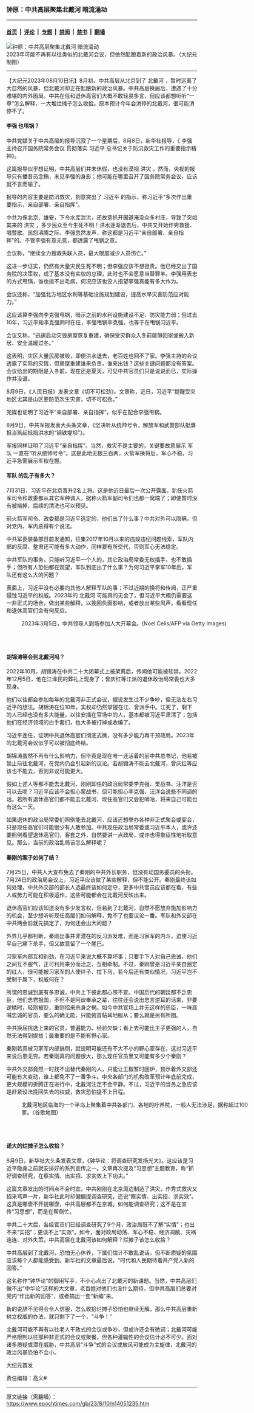 ### 钟原：中共高层聚集北戴河 暗流涌动

---

#### [首页](../../../..?n14051235) &nbsp;|&nbsp; [评论](../../../../../epoch-comment?n14051235) &nbsp;|&nbsp; [专题](../../../../../epoch-special?n14051235) &nbsp;|&nbsp; [禁闻](../../../../../epoch-news?n14051235) &nbsp;|&nbsp; [禁书](../../../../../books?n14051235) &nbsp;|&nbsp; [翻墙](https://github.com/gfw-breaker/nogfw/blob/master/README.md?n14051235)


<div><img alt="钟原：中共高层聚集北戴河 暗流涌动" class="attachment-djy_600_400 size-djy_600_400 wp-post-image" src="https://i.epochtimes.com/assets/uploads/2023/08/id14051240-bei-daihe-202308-600x400.jpg"/>
<div class="caption">
 2023年可能不再有以往类似的北戴河会议，但依然酝酿着新的政治风暴。（大纪元制图）
</div></div><hr/><div class="post_content" id="artbody" itemprop="articleBody">
 <!-- article content begin -->
 <p>
  【大纪元2023年08月10日讯】8月初，中共高层从北京到了
  <ok href="https://www.epochtimes.com/gb/tag/%E5%8C%97%E6%88%B4%E6%B2%B3.html">
   北戴河
  </ok>
  ，暂时远离了大自然的风暴，但北戴河却正在酝酿新的政治风暴。中共高层换届后，遭遇了十分难堪的内外困局。中共在任和退休高官们大概不敢轻易多言，但应该都想听听“一尊”怎么解释，一大堆烂摊子怎么收拾。原本预计今年会消停的北戴河，很可能消停不了。
 </p>
 <h4>
  <ok href="https://www.epochtimes.com/gb/tag/%E6%9D%8E%E5%BC%BA.html">
   李强
  </ok>
  也甩锅？
 </h4>
 <p>
  中共党媒关于中共高层的报导沉寂了一个星期后，8月8日，新华社报导，《
  <ok href="https://www.epochtimes.com/gb/tag/%E6%9D%8E%E5%BC%BA.html">
   李强
  </ok>
  主持召开国务院常务会议 贯彻落实
  <ok href="https://www.epochtimes.com/gb/tag/%E4%B9%A0%E8%BF%91%E5%B9%B3.html">
   习近平
  </ok>
  总书记关于防汛救灾工作的重要指示精神》。
 </p>
 <p>
  这篇报导似乎想证明，中共高层们并未休假，也没有漠视
  <ok href="https://www.epochtimes.com/gb/tag/%E6%B4%AA%E7%81%BE.html">
   洪灾
  </ok>
  。然而，央视的报导只有播音员念稿，未见李强的身影；他可能在哪里召开了国务院常务会议，应该就不言而喻了。
 </p>
 <p>
  报导的内容主要是防汛救灾，刻意突出了
  <ok href="https://www.epochtimes.com/gb/tag/%E4%B9%A0%E8%BF%91%E5%B9%B3.html">
   习近平
  </ok>
  的指示，称习近平“多次作出重要指示，亲自部署、亲自指挥”。
 </p>
 <p>
  中共为保北京、雄安，下令水库泄洪，还故意扒开国道淹没众多村庄，导致了突如其来的
  <ok href="https://www.epochtimes.com/gb/tag/%E6%B4%AA%E7%81%BE.html">
   洪灾
  </ok>
  ，多少民众至今生死不明！洪水逐渐退去后，中共又开始作秀救援、唱赞歌。民怨沸腾之际，李强忽然发声，称这都是习近平“亲自部署、亲自指挥”的。不管李强有意无意，都透露了甩锅之意。
 </p>
 <p>
  会议称，“继续全力搜救失联人员，最大限度减少人员伤亡。”
 </p>
 <p>
  这进一步证实，仍然有大量灾民生死不明；但李强应该不想担责。他已经交出了国务院的决策权，成了基本没有实权的总理，此时也不会愿意当替罪羊。李强用表忠的方式甩锅，谁也挑不出毛病，何况应该也没人指望李强真能有多大作为。
 </p>
 <p>
  会议还称，“加强北方地区水利等基础设施规划建设，提高水旱灾害防范应对能力。”
 </p>
 <p>
  这应该算李强向李克强甩锅，暗示之前的水利设施建设不足、防灾能力弱；但过去10年，习近平和李克强同时在任，李强甩锅李克强，也等于在甩锅习近平。
 </p>
 <p>
  会议又称，“迅速启动灾毁房屋恢复重建，确保受灾群众入冬前能够回家或搬入新居、安全温暖过冬。”
 </p>
 <p>
  这表明，灾区大量民房被毁，即便洪水退去，老百姓也回不了家。李强主持的会议透露了实际的灾情，但房屋重建谁来负责，谁来出钱？这些关键问题都没有答案。会议给出的期限是入冬前，现在还是夏天，可见中共官员们只是说说而已，实际操作并没谱。
 </p>
 <p>
  8月9日，《人民日报》发表文章《切不可松劲》。文章称，近日，习近平“提醒受灾地区尤其是山区要防范次生灾害，切不可松劲。”
 </p>
 <p>
  党媒也证明了习近平“亲自部署、亲自指挥”，似乎在配合李强甩锅。
 </p>
 <p>
  8月9日，中共军报发表大头条文章，《坚决听从统帅号令，解放军和武警部队挺膺担当筑起抵挡洪水的“钢铁堤坝”》。
 </p>
 <p>
  军报同样证明了习近平“亲自指挥”。当然，救灾不是主要的，关键要故意展示
  <ok href="https://www.epochtimes.com/gb/tag/%E5%86%9B%E9%98%9F.html">
   军队
  </ok>
  一直在“听从统帅号令”。这是此地无银三百两，火箭军换将后，军心不稳，习近平急需展示军权在握。
 </p>
 <h4>
  <ok href="https://www.epochtimes.com/gb/tag/%E5%86%9B%E9%98%9F.html">
   军队
  </ok>
  的乱子有多大？
 </h4>
 <p>
  7月31日，习近平在北京晋升2名上将。这是他近日最后一次公开露面。新任火箭军司令和政委都从其它军种调入，据称火箭军副司令们也都一窝端了；即便暂时没有被端掉，后续的清洗也可以预见。
 </p>
 <p>
  前火箭军司令、政委都是习近平选定的，他们出了什么事？中共对外可以隐瞒，但对党内、军内总得有个说法。
 </p>
 <p>
  中共军委装备部日前发通知，征集2017年10月以来的违规违纪问题线索，军队内部的反腐、整肃还可能有多大动作，同样要有所交代，否则军心无法稳定。
 </p>
 <p>
  中共军队的事务，只能听习近平一个人的，其它政治局常委无权插手，也不敢插手；但所有人恐怕都在观望，军队到底出了什么事？为何习近平掌军10年后，军队还有这么大的问题？
 </p>
 <p>
  表面上，习近平没有必要向其他人解释军队的事；不过近期的换将和传闻，正严重侵蚀习近平的权威。2023年的
  <ok href="https://www.epochtimes.com/gb/tag/%E5%8C%97%E6%88%B4%E6%B2%B3.html">
   北戴河
  </ok>
  可能真的无会了，但习近平大概仍需要这一非正式的场合，做出某些解释，以挽回负面影响，或者放出某些风声，看看现任和退休高官们会有何反应。
 </p>
 <figure aria-describedby="caption-attachment-14051241" class="wp-caption aligncenter" id="attachment_14051241" style="width: 600px">
  <ok href="https://i.epochtimes.com/assets/uploads/2023/08/id14051241-GettyImages-1247748921_light.jpg" target="_blank">
   <img alt="" class="size-large wp-image-14051241" src="https://i.epochtimes.com/assets/uploads/2023/08/id14051241-GettyImages-1247748921_light-600x400.jpg"/>
  </ok>
  <br/><figcaption class="wp-caption-text" id="caption-attachment-14051241">
   2023年3月5日，中共领导人到场参加人大开幕会。(Noel Celis/AFP via Getty Images)
  </figcaption><br/>
 </figure><br/>
 <h4>
  胡锦涛等会到北戴河吗？
 </h4>
 <p>
  2022年10月，胡锦涛在中共二十大闭幕式上被架离后，传闻他可能被软禁。2022年12月5日，他在江泽民的葬礼上现身了；曾庆红等江派的退休政治局常委也大多现身。
 </p>
 <p>
  他们以往都会参加每年的北戴河非正式会议，据说发生过不少争吵，但无法左右习近平的想法。胡锦涛在位10年，实权却仍然掌握在江、曾派手中。江死了，剩下的人已经也没有多大能量，以往安插在官场中的人，基本都被习近平肃清了；包括他们在经济领域的白手套们，也大多被打掉或收编了。
 </p>
 <p>
  习近平连任，证明中共退休高官们彻底式微，没有多少能力再干预政局。2023年的北戴河会议似乎可以被彻底终结。
 </p>
 <p>
  胡锦涛虽然不再有什么影响力，但毕竟是现在唯一还活着的前中共总书记，他若被禁止前往北戴河，在党内仍会引起新的议论。若胡锦涛不能去北戴河，曾庆红等应该也不能去，否则非议可能更大。
 </p>
 <p>
  假如上述人等都不能去北戴河，刚刚卸任的政治局常委李克强、栗战书、汪洋是否可以去呢？习近平应该不会担心栗战书，但可能担心李克强、汪洋会说些不同调的话。若所有退休高官们都不能去北戴河，现任高官们又会犯嘀咕，将来自己可能也有这么一天。
 </p>
 <p>
  如果退休的政治局常委们照例能去北戴河，应该还想举办各种非正式聚会或宴会，只是现任高官们可能很少有人敢参加。中共现任政治局常委或习近平本人，或许还要照例看望退休高官们，客套之外，自然要讲一点政局，或许也得象征性地听取意见。那么，当前的政治乱局该怎么解释呢？
 </p>
 <h4>
  秦刚的案子如何了结？
 </h4>
 <p>
  7月25日，中共人大宣布免去了秦刚的中共外长职务，但没有动国务委员的头衔。7月24日的政治局会议上，习近平应该做了某些解释，但不能公开。秦刚最终该如何处理，中共外交部的部长人选最终该如何定夺，更多中共官员应该都在看，有些人或势力可能在积极运作，这些可能都会在北戴河反映出来。
 </p>
 <p>
  退休高官们应该知道没有多少发言权，但若到了北戴河，自然不愿放弃施加影响力的机会，至少想听听现任高层们如何解释，免不了也要议论一番。军队和外交部在中共两会前就先搞定了，为何还会出大问题？
 </p>
 <p>
  外界几乎都判断，秦刚出事并非潜在的反习派发难，而是习家军的内斗，迫使习近平自己痛下杀手，但又故意留了一个尾巴。
 </p>
 <p>
  习家军内部互相别劲，在习近平来说大概不算坏事；只要手下人对自己忠诚，他们之间互不服气，正可利用来分而治之、互相牵制。不过，秦刚曾是习近平亲自圈定的红人，很可能被习家军的人使绊子、拉下马，若今后还有类似情况，习近平岂不受制于属下，权威何在？
 </p>
 <p>
  所谓的忠诚到底有多忠诚，中共上下彼此都心照不宣。中国历代的朝廷都不乏忠臣，他们忠君报国，不但不是阿谀奉承之辈，往往还会说出忠言逆耳的话来，非要逆鳞时，轻则被贬，重则招来杀身之祸。如今中共官场上并无这样的忠臣，一味高喊忠诚的官员，要么的确无能，只能俯首帖耳地服从；要么就是另有所图。
 </p>
 <p>
  中共换届挑选上来的官员，普遍能力、经验欠缺；看上去可能比主子更强的人，自然无法得到提拔；最重要的是不能有野心家。
 </p>
 <p>
  秦刚若真被习家军内部搞倒，就说明可能还有不大不小的野心家存在，这对习近平来说后患无穷。若秦刚真的问题很大，那么现任官员里又可能有多少个秦刚？
 </p>
 <p>
  中共外交部竟然一时找不出替代秦刚的人，只能让王毅暂时回炉，预示着外交部还可能有大变动，谁上都免不了一番争斗。中央各部门的机构改革预计年底前完成，更大规模的折腾正在进行中，北戴河注定不会平静。不过，习近平的当务之急应该是赶紧设法挽回失去的权威，救灾恐怕提不上日程。
 </p>
 <figure aria-describedby="caption-attachment-14051242" class="wp-caption aligncenter" id="attachment_14051242" style="width: 600px">
  <ok href="https://i.epochtimes.com/assets/uploads/2023/08/id14051242-Beidaihe-Map_20230801.jpg" target="_blank">
   <img alt="" class="size-large wp-image-14051242" src="https://i.epochtimes.com/assets/uploads/2023/08/id14051242-Beidaihe-Map_20230801-600x402.jpg"/>
  </ok>
  <br/><figcaption class="wp-caption-text" id="caption-attachment-14051242">
   北戴河地区临海的一个半岛上聚集着中共各部门、各地的疗养院，一般人无法涉足，据称超过100家。（谷歌地图）
  </figcaption><br/>
 </figure><br/>
 <h4>
  诺大的烂摊子怎么收拾？
 </h4>
 <p>
  8月9日，新华社大头条发表文章，《钟华论：将调查研究发扬光大》。这应该是习近平隐身之前就安排好的系列宣传之一。文章再次提及“习思想”主题教育，称“抓好调查研究，在察实情、出实招、求实效上下功夫。”
 </p>
 <p>
  这篇文章发出的时间点不合时宜。中共刚刚在北京周边制造了洪灾，作秀式救灾又招来骂声一片，新华社此时却偏偏提调查研究，还说“察实情、出实招、求实效”。这真是哪壶不开提哪壶，中共高层都不在京城，如何能调查研究；这不是在宣传“习思想”，而是在帮倒忙。
 </p>
 <p>
  中共二十大后，各级官员们已经调查研究了9个月，政治局既不了解“实情”；也出不来“实招”；更谈不上“实效”。如今，面对政局动荡、军心不稳、经济凋敝、灾祸连连、对外失策，中共高层在北戴河该如何解释？烂摊子该怎么收拾？
 </p>
 <p>
  中共高层到了北戴河，恐怕无心休养，下属们估计不敢乱说话，但不断质疑的氛围应该每个人都能感受到。新华社的文章最后说，“时代和人民期待着共产党人新的回答。”
 </p>
 <p>
  这名称作“钟华论”的御用写手，不小心点出了北戴河的新课题。当然，中共高层们做不出“中华论”这样的大文章，老百姓对他们也没什么期待，但中共高层们总要对党内“作出新的回答”，或者搞出一套“新编”来。
 </p>
 <p>
  新的说辞不见得会令人信服，怎么收拾烂摊子恐怕也继续无解，那么中共高层重新树立权威的办法，就只剩下了一个，“斗争！”
 </p>
 <p>
  北戴河可能不再有以往老人干政式的会议或争吵，但或许还会有微词；北戴河可能严格限制以往那种非正式的会议或聚餐，但各种灌输性的会议估计必不可少。面对诸多质疑或潜在威胁，中共高层“斗争”式的会议或放风可能成为主旋律，北戴河的政治风暴恐怕不会小。
 </p>
 <p>
  大纪元首发
 </p>
 <p>
  责任编辑：高义#
 </p>
 <!-- article content end -->
 <div id="below_article_ad">
 </div>
</div>


---

原文链接（需翻墙）：https://www.epochtimes.com/gb/23/8/10/n14051235.htm